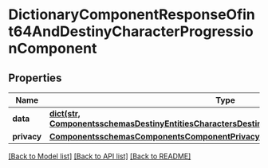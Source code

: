 # DictionaryComponentResponseOfint64AndDestinyCharacterProgressionComponent

## Properties
Name | Type | Description | Notes
------------ | ------------- | ------------- | -------------
**data** | [**dict(str, ComponentsschemasDestinyEntitiesCharactersDestinyCharacterProgressionComponent)**](ComponentsschemasDestinyEntitiesCharactersDestinyCharacterProgressionComponent.md) |  | [optional] 
**privacy** | [**ComponentsschemasComponentsComponentPrivacySetting**](ComponentsschemasComponentsComponentPrivacySetting.md) |  | [optional] 

[[Back to Model list]](../README.md#documentation-for-models) [[Back to API list]](../README.md#documentation-for-api-endpoints) [[Back to README]](../README.md)


